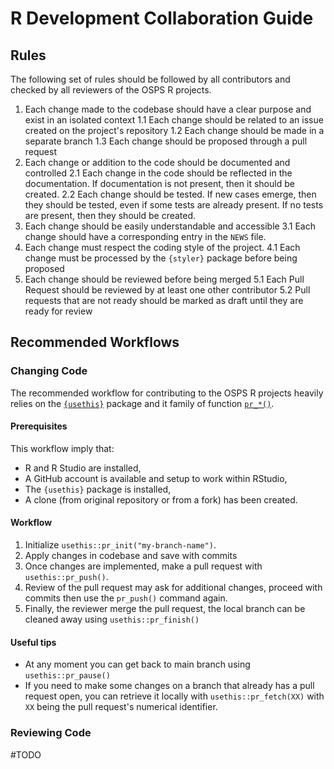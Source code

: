 # R Development Collaboration Guide

## Rules

The following set of rules should be followed by all contributors and checked by
all reviewers of the OSPS R projects.

1. Each change made to the codebase should have a clear purpose and exist in an
isolated context
  1.1 Each change should be related to an issue created on the project's repository
  1.2 Each change should be made in a separate branch
  1.3 Each change should be proposed through a pull request
2. Each change or addition to the code should be documented and controlled
  2.1 Each change in the code should be reflected in the documentation. If 
  documentation is not present, then it should be created.
  2.2 Each change should be tested. If new cases emerge, then they should be 
  tested, even if some tests are already present. If no tests are present, then
  they should be created.
3. Each change should be easily understandable and accessible
  3.1 Each change should have a corresponding entry in the `NEWS` file.
4. Each change must respect the coding style of the project.
  4.1 Each change must be processed by the `{styler}` package before being proposed
5. Each change should be reviewed before being merged
  5.1 Each Pull Request should be reviewed by at least one other contributor
  5.2 Pull requests that are not ready should be marked as draft until they are ready for review


## Recommended Workflows

### Changing Code

The recommended workflow for contributing to the OSPS R projects heavily relies on the [`{usethis}`](https://usethis.r-lib.org) package and it family of function [`pr_*()`](https://usethis.r-lib.org/articles/pr-functions.html).

#### Prerequisites

This workflow imply that:

-   R and R Studio are installed,
-   A GitHub account is available and setup to work within RStudio,
-   The `{usethis}` package is installed,
-   A clone (from original repository or from a fork) has been created.

#### Workflow

1.  Initialize `usethis::pr_init("my-branch-name")`.
2.  Apply changes in codebase and save with commits
3.  Once changes are implemented, make a pull request with `usethis::pr_push()`.
4.  Review of the pull request may ask for additional changes, proceed with commits then use the `pr_push()` command again.
5.  Finally, the reviewer merge the pull request, the local branch can be cleaned away using `usethis::pr_finish()`

#### Useful tips

-   At any moment you can get back to main branch using `usethis::pr_pause()`
-   If you need to make some changes on a branch that already has a pull request open, you can retrieve it locally with `usethis::pr_fetch(XX)` with `XX` being the pull request's numerical identifier.

### Reviewing Code

#TODO
